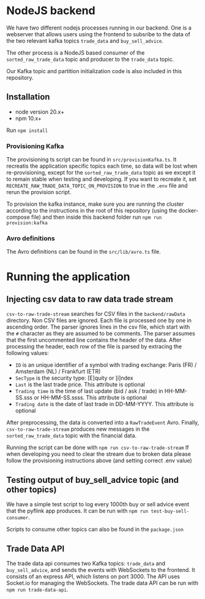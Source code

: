 # NodeJS backend

We have two different nodejs processes running in our backend.
One is a webserver that allows users using the frontend to subsribe
to the data of the two relevant kafka topics `trade_data` and `buy_sell_advice`.

The other process is a NodeJS based consumer of the `sorted_raw_trade_data` topic
and producer to the `trade_data` topic.

Our Kafka topic and partition initialization code is also included in this repository.

## Installation

- node version 20.x+
- npm 10.x+

Run `npm install`

### Provisioning Kafka

The provisioning ts script can be found in `src/provisionKafka.ts`. It recreatis the application specific topics each time, so data will be lost
when re-provisioning, except for the `sorted_raw_trade_data` topic as we except it to remain stable when testing and developing.
If you want to recreate it, set `RECREATE_RAW_TRADE_DATA_TOPIC_ON_PROVISION` to true in the `.env` file and rerun the provision script.

To provision the kafka instance, make sure you are running the cluster according to the instructions in the root of this repository (using the docker-compose file)
and then inside this backend folder run `npm run provision:kafka`

### Avro definitions

The Avro definitions can be found in the `src/lib/avro.ts` file.

# Running the application

## Injecting csv data to raw data trade stream

`csv-to-raw-trade-stream` searches for CSV files in the `backend/rawData` directory. Non CSV files are ignored.
Each file is processed one by one in ascending order. The parser ignores lines in the csv file, which start with
the `#` character as they are assumed to be comments. The parser assumes that the first uncommented line contains the header
of the data. After processing the header, each row of the file is parsed by extracing the following values:

- `ID` is an unique identifier of a symbol with trading exchange: Paris (FR) / Amsterdam (NL) / Frankfurt (ETR)
- `SecType` is the security type: \[E]quity or \[i]ndex
- `Last` is the last trade price. This attribute is optional
- `Trading time` is the time of last update (bid / ask / trade) in HH-MM-SS.sss or HH-MM-SS.ssss. This attribute is optional
- `Trading date` is the date of last trade in DD-MM-YYYY. This attribute is optional

After preprocessing, the data is converted into a `RawTradeEvent` Avro. Finally, `csv-to-raw-trade-stream`
produces new messages in the `sorted_raw_trade_data` topic with the financial data.

Running the script can be done with `npm run csv-to-raw-trade-stream`
If when developing you need to clear the stream due to broken data
please follow the provisioning instructions above (and setting correct .env value)

## Testing output of buy_sell_advice topic (and other topics)

We have a simple test script to log every 1000th buy or sell advice event
that the pyflink app produces. It can be run with `npm run test-buy-sell-consumer`.

Scripts to consume other topics can also be found in the `package.json`

## Trade Data API

The trade data api consumes two Kafka topics: `trade_data` and `buy_sell_advice`, and sends the events with WebSockets
to the frontend. It consists of an express API, which listens on port 3000. The API uses Socket.io for managing the
WebSockets.
The trade data API can be run with `npm run trade-data-api`.
